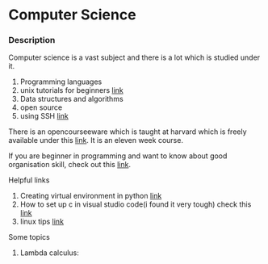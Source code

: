 # Computer Science
### Description
Computer science is a vast subject and there is a lot which is studied under it.

1. Programming languages
2. unix tutorials for beginners [link](http://www.ee.surrey.ac.uk/Teaching/Unix/)
3. Data structures and algorithms
4. open source
5. using SSH [link](./ssh.md)

There is an opencourseeware which is taught at harvard which is freely available under this [link](https://cs50.harvard.edu/x/2021/weeks/). It is an eleven week course.

If you are beginner in programming and want to know about good organisation skill, check out this [link](https://goodresearch.dev/). 



Helpful links
1. Creating virtual environment in python [link](/cs/virtual_env.md)
2. How to set up c in visual studio code(i found it very tough) check this [link](https://www.youtube.com/watch?v=GjxfGoM7Ff8)
3. linux tips [link](/cs/how_linux_works.md)



Some topics
1. Lambda calculus:

